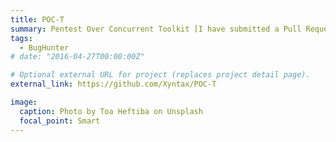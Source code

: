 ```yaml
---
title: POC-T
summary: Pentest Over Concurrent Toolkit [I have submitted a Pull Request (PR) for a reconnaissance module, which has been successfully integrated into the main branch.]
tags:
  - BugHunter
# date: "2016-04-27T00:00:00Z"

# Optional external URL for project (replaces project detail page).
external_link: https://github.com/Xyntax/POC-T

image:
  caption: Photo by Toa Heftiba on Unsplash
  focal_point: Smart
---
```

